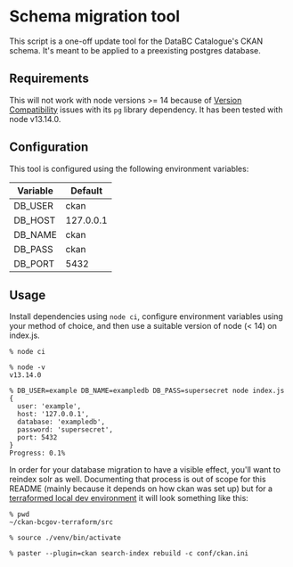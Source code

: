 # Schema migration tool

This script is a one-off update tool for the DataBC Catalogue's CKAN schema. It's meant to be applied to a preexisting postgres database.

## Requirements

This will not work with node versions >= 14  because of [Version Compatibility](https://node-postgres.com/#version-compatibility)
issues with its `pg` library dependency. It has been tested with node v13.14.0.

## Configuration

This tool is configured using the following environment variables:

|Variable|Default|
|--------|-------|
|DB_USER|ckan|
|DB_HOST|127.0.0.1|
|DB_NAME|ckan|
|DB_PASS|ckan|
|DB_PORT|5432|

## Usage

Install dependencies using `node ci`, configure environment variables using your method of choice, and then use a suitable version of node (< 14) on index.js.
    
    % node ci
    
    % node -v
    v13.14.0
    
    % DB_USER=example DB_NAME=exampledb DB_PASS=supersecret node index.js
    {
      user: 'example',
      host: '127.0.0.1',
      database: 'exampledb',
      password: 'supersecret',
      port: 5432
    }
    Progress: 0.1%    
    
In order for your database migration to have a visible effect, you'll want to reindex solr as well. Documenting that process is out of scope for this README (mainly because it depends on how ckan was set up) but for a [terraformed local dev environment](https://github.com/bcgov/ckan-bcgov-terraform) it will look something like this:

    % pwd
    ~/ckan-bcgov-terraform/src
    
    % source ./venv/bin/activate
    
    % paster --plugin=ckan search-index rebuild -c conf/ckan.ini
